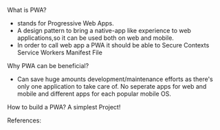 What is PWA?
 - stands for Progressive Web Apps.
 - A design pattern to bring a native-app like experience to web applications,so it can be used both on web and mobile.
 - In order to call web app  a PWA it should be able to 
                  Secure Contexts
                  Service Workers
                  Manifest File
     
 
Why PWA can be beneficial?
- Can save huge amounts development/maintenance efforts as there's only one application to take care of.
  No seperate apps for web and mobile and different apps for each popular mobile OS.
  
  
How to build a PWA?
 A simplest Project! 
 






  
  
  
  References:
  











 
 
 

